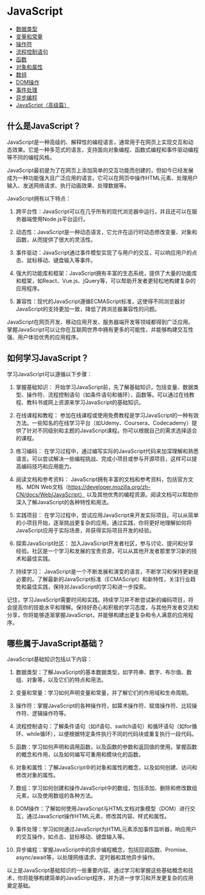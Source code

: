 # JavaScript

- [数据类型](data_type.md)
- [变量和常量](variable.md)
- [操作符](operate.md)
- [流程控制语句](control.md)
- [函数](function.md)
- [对象和属性](object.md)
- [数组](array.md)
- [DOM操作](dom.md)
- [事件处理](event.md)
- [异步编程](async.md)
- [JavaScript（高级篇）](./advanced/index0.md)

## 什么是JavaScript？
JavaScript是一种高级的、解释性的编程语言，通常用于在网页上实现交互和动态效果。它是一种多范式的语言，支持面向对象编程、函数式编程和事件驱动编程等不同的编程风格。

JavaScript最初是为了在网页上添加简单的交互功能而创建的，但如今已经发展成为一种功能强大且广泛应用的语言。它可以在网页中操作HTML元素、处理用户输入、发送网络请求、执行动画效果、处理数据等。

JavaScript拥有以下特点：

1. 跨平台性：JavaScript可以在几乎所有的现代浏览器中运行，并且还可以在服务器端使用Node.js平台运行。

2. 动态性：JavaScript是一种动态语言，它允许在运行时动态修改变量、对象和函数，从而提供了很大的灵活性。

3. 事件驱动：JavaScript通过事件模型实现了与用户的交互，可以响应用户的点击、鼠标移动、键盘输入等事件。

4. 强大的功能库和框架：JavaScript拥有丰富的生态系统，提供了大量的功能库和框架，如React、Vue.js、jQuery等，可以帮助开发者更轻松地构建复杂的应用程序。

5. 兼容性：现代的JavaScript遵循ECMAScript标准，这使得不同浏览器对JavaScript的支持更加一致，降低了跨浏览器兼容性的问题。

JavaScript在网页开发、移动应用开发、服务器端开发等领域都得到广泛应用。掌握JavaScript可以让你在互联网世界中拥有更多的可能性，并能够构建交互性强、用户体验优秀的应用程序。

## 如何学习JavaScript？
学习JavaScript可以遵循以下步骤：

1. 掌握基础知识：
开始学习JavaScript前，先了解基础知识，包括变量、数据类型、操作符、流程控制语句（如条件语句和循环）、函数等。可以通过在线教程、教科书或网上资源来学习JavaScript的基础知识。

2. 在线课程和教程：
参加在线课程或使用免费教程是学习JavaScript的一种有效方法。一些知名的在线学习平台（如Udemy、Coursera、Codecademy）提供了针对不同级别和主题的JavaScript课程。你可以根据自己的需求选择适合的课程。

3. 练习编码：
在学习过程中，通过编写实际的JavaScript代码来加深理解和熟悉语言。可以尝试解决一些编程挑战、完成小项目或参与开源项目，这样可以提高编码技巧和应用能力。

4. 阅读文档和参考资料：
JavaScript拥有丰富的文档和参考资料，包括官方文档、MDN Web文档（https://developer.mozilla.org/zh-CN/docs/Web/JavaScript） 以及其他优秀的编程资源。阅读文档可以帮助你深入了解JavaScript的各种特性和用法。

5. 实践项目：
在学习过程中，尝试应用JavaScript来开发实际项目。可以从简单的小项目开始，逐渐挑战更复杂的应用。通过实践，你将更好地理解如何将JavaScript应用于实际场景，并获得实际项目开发的经验。

6. 探索JavaScript社区：
加入JavaScript开发者社区，参与讨论、提问和分享经验。社区是一个学习和发展的宝贵资源，可以从其他开发者那里学习新的技术和最佳实践。

7. 持续学习：
JavaScript是一个不断发展和演变的语言，不断学习和保持更新是必要的。了解最新的JavaScript标准（ECMAScript）和新特性，关注行业趋势和最佳实践，保持对JavaScript的学习和进一步探索。

记住，学习JavaScript需要时间和实践。持续学习并不断尝试新的编码项目，将会提高你的技能水平和理解。保持好奇心和积极的学习态度，与其他开发者交流和分享，你将能够逐渐掌握JavaScript，并能够构建出更复杂和令人满意的应用程序。

## 哪些属于JavaScript基础？
JavaScript基础知识包括以下内容：

1. 数据类型：了解JavaScript的基本数据类型，如字符串、数字、布尔值、数组、对象等，以及它们的特点和用法。

2. 变量和常量：学习如何声明变量和常量，并了解它们的作用域和生命周期。

3. 操作符：掌握JavaScript的各种操作符，如算术操作符、赋值操作符、比较操作符、逻辑操作符等。

4. 流程控制语句：了解条件语句（如if语句、switch语句）和循环语句（如for循环、while循环），以便根据特定条件执行不同的代码块或重复执行一段代码。

5. 函数：学习如何声明和调用函数，以及函数的参数和返回值的使用。掌握函数的概念和作用，以及如何编写可重用和模块化的函数。

6. 对象和属性：了解JavaScript中的对象和属性的概念，以及如何创建、访问和修改对象的属性。

7. 数组：学习如何创建和操作JavaScript中的数组，包括添加、删除和修改数组元素，以及使用数组的各种方法。

8. DOM操作：了解如何使用JavaScript与HTML文档对象模型（DOM）进行交互，通过JavaScript操作HTML元素，修改其内容、样式和属性。

9. 事件处理：学习如何通过JavaScript为HTML元素添加事件监听器，响应用户的交互操作，如点击、鼠标移动、键盘输入等。

10. 异步编程：掌握JavaScript中的异步编程概念，包括回调函数、Promise、async/await等，以处理网络请求、定时器和其他异步操作。

以上是JavaScript基础知识的一些重要内容。通过学习和掌握这些基础概念和技术，你将能够构建简单的JavaScript程序，并为进一步学习和开发更复杂的应用奠定基础。

